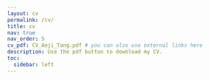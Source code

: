 ```yaml
---
layout: cv
permalink: /cv/
title: cv
nav: true
nav_order: 5
cv_pdf: CV_Aoji_Tang.pdf # you can also use external links here
description: Use the pdf button to download my CV.
toc:
  sidebar: left
---
```

